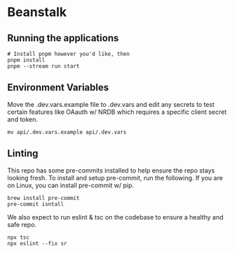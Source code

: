 # Beanstalk

## Running the applications

```shell
# Install pnpm however you'd like, then
pnpm install
pnpm --stream run start
```

## Environment Variables

Move the .dev.vars.example file to .dev.vars and edit any secrets to test certain features
like OAauth w/ NRDB which requires a specific client secret and token.

```shell
mv api/.dev.vars.example api/.dev.vars
```

## Linting

This repo has some pre-commits installed to help ensure the repo stays looking fresh. To install and
setup pre-commit, run the following. If you are on Linux, you can install pre-commit w/ pip.

```shell
brew install pre-commit
pre-commit isntall
```

We also expect to run eslint & tsc on the codebase to ensure a healthy and safe repo.

```shell
npx tsc
npx eslint --fix sr
```
